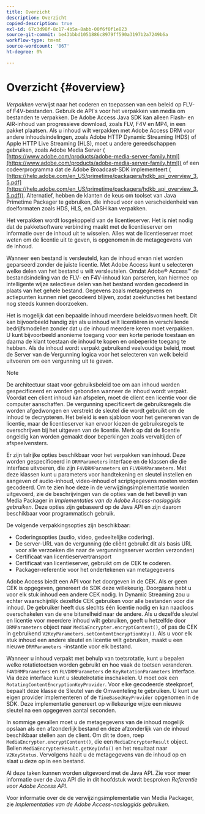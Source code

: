 ```yaml
---
title: Overzicht
description: Overzicht
copied-description: true
exl-id: 67c3d98f-8c17-4b5a-8abb-00f6f0f1e823
source-git-commit: be43bbbd1051886c8979ff590a3197b2a7249b6a
workflow-type: tm+mt
source-wordcount: '867'
ht-degree: 0%

---
```


# Overzicht {#overview}

*Verpakken* verwijst naar het coderen en toepassen van een beleid op FLV- of F4V-bestanden. Gebruik de API&#39;s voor het verpakken van media om bestanden te verpakken. De Adobe Access Java SDK kan alleen Flash- en AIR-inhoud van progressieve download, zoals FLV, F4V en MP4, in een pakket plaatsen. Als u inhoud wilt verpakken met Adobe Access DRM voor andere inhoudsindelingen, zoals Adobe HTTP Dynamic Streaming (HDS) of Apple HTTP Live Streaming (HLS), moet u andere gereedschappen gebruiken, zoals Adobe Media Server ( [https://www.adobe.com/products/adobe-media-server-family.html](https://www.adobe.com/products/adobe-media-server-family.html)) of een codeerprogramma dat de Adobe Broadcast-SDK implementeert ( [https://help.adobe.com/en_US/primetime/packagers/hdkb_api_overview_3.5.pdf](https://help.adobe.com/en_US/primetime/packagers/hdkb_api_overview_3.5.pdf)). Alternatief, hebben de klanten de keus om toolset van Java Primetime Packager te gebruiken, die inhoud voor een verscheidenheid van doelformaten zoals HDS, HLS, en DASH kan verpakken.

Het verpakken wordt losgekoppeld van de licentieserver. Het is niet nodig dat de pakketsoftware verbinding maakt met de licentieserver om informatie over de inhoud uit te wisselen. Alles wat de licentieserver moet weten om de licentie uit te geven, is opgenomen in de metagegevens van de inhoud.

Wanneer een bestand is versleuteld, kan de inhoud ervan niet worden geparseerd zonder de juiste licentie. Met Adobe Access kunt u selecteren welke delen van het bestand u wilt versleutelen. Omdat Adobe® Access™ de bestandsindeling van de FLV- en F4V-inhoud kan parseren, kan hiermee op intelligente wijze selectieve delen van het bestand worden gecodeerd in plaats van het gehele bestand. Gegevens zoals metagegevens en actiepunten kunnen niet gecodeerd blijven, zodat zoekfuncties het bestand nog steeds kunnen doorzoeken.

Het is mogelijk dat een bepaalde inhoud meerdere beleidsvormen heeft. Dit kan bijvoorbeeld handig zijn als u inhoud wilt licentiëren in verschillende bedrijfsmodellen zonder dat u de inhoud meerdere keren moet verpakken. U kunt bijvoorbeeld anonieme toegang voor een korte periode toestaan en daarna de klant toestaan de inhoud te kopen en onbeperkte toegang te hebben. Als de inhoud wordt verpakt gebruikend veelvoudige beleid, moet de Server van de Vergunning logica voor het selecteren van welk beleid uitvoeren om een vergunning uit te geven.

>[!NOTE]
>
>De architectuur staat voor gebruiksbeleid toe om aan inhoud worden gespecificeerd en worden gebonden wanneer de inhoud wordt verpakt. Voordat een client inhoud kan afspelen, moet de client een licentie voor die computer aanschaffen. De vergunning specificeert de gebruiksregels die worden afgedwongen en verstrekt de sleutel die wordt gebruikt om de inhoud te decrypteren. Het beleid is een sjabloon voor het genereren van de licentie, maar de licentieserver kan ervoor kiezen de gebruiksregels te overschrijven bij het uitgeven van de licentie. Merk op dat de licentie ongeldig kan worden gemaakt door beperkingen zoals vervaltijden of afspeelvensters.

Er zijn talrijke opties beschikbaar voor het verpakken van inhoud. Deze worden gespecificeerd in `DRMParameters` interface en de klassen die die interface uitvoeren, die zijn `F4VDRMParameters` en `FLVDRMParameters`. Met deze klassen kunt u parameters voor handtekening en sleutel instellen en aangeven of audio-inhoud, video-inhoud of scriptgegevens moeten worden gecodeerd. Om te zien hoe deze in de verwijzingsimplementatie worden uitgevoerd, zie de beschrijvingen van de opties van de het bevellijn van Media Packager in *Implementaties van de Adobe Access-naslaggids gebruiken*. Deze opties zijn gebaseerd op de Java API en zijn daarom beschikbaar voor programmatisch gebruik.

De volgende verpakkingsopties zijn beschikbaar:

* Coderingsopties (audio, video, gedeeltelijke codering).
* De server-URL van de vergunning (de cliënt gebruikt dit als basis URL voor alle verzoeken die naar de vergunningsserver worden verzonden)
* Certificaat van licentieservertransport
* Certificaat van licentieserver, gebruikt om de CEK te coderen.
* Packager-referentie voor het ondertekenen van metagegevens

Adobe Access biedt een API voor het doorgeven in de CEK. Als er geen CEK is opgegeven, genereert de SDK deze willekeurig. Doorgaans hebt u voor elk stuk inhoud een andere CEK nodig. In Dynamic Streaming zou u echter waarschijnlijk dezelfde CEK gebruiken voor alle bestanden voor die inhoud. De gebruiker heeft dus slechts één licentie nodig en kan naadloos overschakelen van de ene bitsnelheid naar de andere. Als u dezelfde sleutel en licentie voor meerdere inhoud wilt gebruiken, geeft u hetzelfde door `DRMParameters` object naar `MediaEncrypter.encryptContent()`, of pas de CEK in gebruikend `V2KeyParameters.setContentEncryptionKey()`. Als u voor elk stuk inhoud een andere sleutel en licentie wilt gebruiken, maakt u een nieuwe `DRMParameters` -instantie voor elk bestand.

Wanneer u inhoud verpakt met behulp van toetsrotatie, kunt u bepalen welke rotatietoetsen worden gebruikt en hoe vaak de toetsen veranderen. `F4VDRMParameters` en `FLVDRMParameters` de `KeyRotationParameters` interface. Via deze interface kunt u sleutelrotatie inschakelen. U moet ook een `RotatingContentEncryptionKeyProvider`. Voor elke gecodeerde steekproef, bepaalt deze klasse de Sleutel van de Omwenteling te gebruiken. U kunt uw eigen provider implementeren of de `TimeBasedKeyProvider` opgenomen in de SDK. Deze implementatie genereert op willekeurige wijze een nieuwe sleutel na een opgegeven aantal seconden.

In sommige gevallen moet u de metagegevens van de inhoud mogelijk opslaan als een afzonderlijk bestand en deze afzonderlijk van de inhoud beschikbaar stellen aan de client. Om dit te doen, roep `MediaEncrypter.encryptContent()`, die een `MediaEncrypterResult` object. Bellen `MediaEncrypterResult.getKeyInfo()` en het resultaat naar `V2KeyStatus`. Vervolgens haalt u de metagegevens van de inhoud op en slaat u deze op in een bestand.

Al deze taken kunnen worden uitgevoerd met de Java API. Zie voor meer informatie over de Java API die in dit hoofdstuk wordt besproken *Referentie voor Adobe Access API*.

Voor informatie over de de verwijzingsimplementatie van Media Packager, zie *Implementaties van de Adobe Access-naslaggids gebruiken*.
